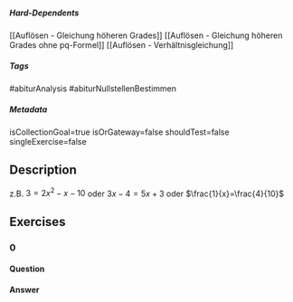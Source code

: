 ##### Hard-Dependents
[[Auflösen - Gleichung höheren Grades]]
[[Auflösen - Gleichung höheren Grades ohne pq-Formel]]
[[Auflösen - Verhältnisgleichung]]
##### Tags
#abiturAnalysis
#abiturNullstellenBestimmen
##### Metadata
isCollectionGoal=true
isOrGateway=false
shouldTest=false
singleExercise=false
## Description
z.B. $3=2x^2-x-10$ oder  $3x-4=5x+3$ oder $\frac{1}{x}=\frac{4}{10}$ 
## Exercises
### 0
#### Question

#### Answer

